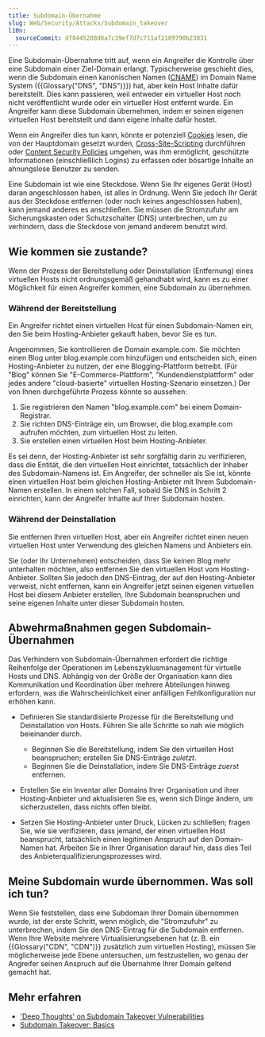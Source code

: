 ```yaml
---
title: Subdomain-Übernahme
slug: Web/Security/Attacks/Subdomain_takeover
l10n:
  sourceCommit: df8445288d6a7c39ef7d7c711af2189790b23831
---
```


Eine Subdomain-Übernahme tritt auf, wenn ein Angreifer die Kontrolle über eine Subdomain einer Ziel-Domain erlangt. Typischerweise geschieht dies, wenn die Subdomain einen kanonischen Namen ([CNAME](https://en.wikipedia.org/wiki/CNAME_record)) im Domain Name System ({{Glossary("DNS", "DNS")}}) hat, aber kein Host Inhalte dafür bereitstellt. Dies kann passieren, weil entweder ein virtueller Host noch nicht veröffentlicht wurde oder ein virtueller Host entfernt wurde. Ein Angreifer kann diese Subdomain übernehmen, indem er seinen eigenen virtuellen Host bereitstellt und dann eigene Inhalte dafür hostet.

Wenn ein Angreifer dies tun kann, könnte er potenziell [Cookies](/de/docs/Web/HTTP/Guides/Cookies) lesen, die von der Hauptdomain gesetzt wurden, [Cross-Site-Scripting](/de/docs/Web/Security/Attacks/XSS) durchführen oder [Content Security Policies](/de/docs/Web/HTTP/Guides/CSP) umgehen, was ihm ermöglicht, geschützte Informationen (einschließlich Logins) zu erfassen oder bösartige Inhalte an ahnungslose Benutzer zu senden.

Eine Subdomain ist wie eine Steckdose. Wenn Sie Ihr eigenes Gerät (Host) daran angeschlossen haben, ist alles in Ordnung. Wenn Sie jedoch Ihr Gerät aus der Steckdose entfernen (oder noch keines angeschlossen haben), kann jemand anderes es anschließen. Sie müssen die Stromzufuhr am Sicherungskasten oder Schutzschalter (DNS) unterbrechen, um zu verhindern, dass die Steckdose von jemand anderem benutzt wird.

## Wie kommen sie zustande?

Wenn der Prozess der Bereitstellung oder Deinstallation (Entfernung) eines virtuellen Hosts nicht ordnungsgemäß gehandhabt wird, kann es zu einer Möglichkeit für einen Angreifer kommen, eine Subdomain zu übernehmen.

### Während der Bereitstellung

Ein Angreifer richtet einen virtuellen Host für einen Subdomain-Namen ein, den Sie beim Hosting-Anbieter gekauft haben, bevor Sie es tun.

Angenommen, Sie kontrollieren die Domain example.com. Sie möchten einen Blog unter blog.example.com hinzufügen und entscheiden sich, einen Hosting-Anbieter zu nutzen, der eine Blogging-Plattform betreibt. (Für "Blog" können Sie "E-Commerce-Plattform", "Kundendienstplattform" oder jedes andere "cloud-basierte" virtuellen Hosting-Szenario einsetzen.) Der von Ihnen durchgeführte Prozess könnte so aussehen:

1. Sie registrieren den Namen "blog.example.com" bei einem Domain-Registrar.
2. Sie richten DNS-Einträge ein, um Browser, die blog.example.com aufrufen möchten, zum virtuellen Host zu leiten.
3. Sie erstellen einen virtuellen Host beim Hosting-Anbieter.

Es sei denn, der Hosting-Anbieter ist sehr sorgfältig darin zu verifizieren, dass die Entität, die den virtuellen Host einrichtet, tatsächlich der Inhaber des Subdomain-Namens ist. Ein Angreifer, der schneller als Sie ist, könnte einen virtuellen Host beim gleichen Hosting-Anbieter mit Ihrem Subdomain-Namen erstellen. In einem solchen Fall, sobald Sie DNS in Schritt 2 einrichten, kann der Angreifer Inhalte auf Ihrer Subdomain hosten.

### Während der Deinstallation

Sie entfernen Ihren virtuellen Host, aber ein Angreifer richtet einen neuen virtuellen Host unter Verwendung des gleichen Namens und Anbieters ein.

Sie (oder Ihr Unternehmen) entscheiden, dass Sie keinen Blog mehr unterhalten möchten, also entfernen Sie den virtuellen Host vom Hosting-Anbieter. Sollten Sie jedoch den DNS-Eintrag, der auf den Hosting-Anbieter verweist, nicht entfernen, kann ein Angreifer jetzt seinen eigenen virtuellen Host bei diesem Anbieter erstellen, Ihre Subdomain beanspruchen und seine eigenen Inhalte unter dieser Subdomain hosten.

## Abwehrmaßnahmen gegen Subdomain-Übernahmen

Das Verhindern von Subdomain-Übernahmen erfordert die richtige Reihenfolge der Operationen im Lebenszyklusmanagement für virtuelle Hosts und DNS. Abhängig von der Größe der Organisation kann dies Kommunikation und Koordination über mehrere Abteilungen hinweg erfordern, was die Wahrscheinlichkeit einer anfälligen Fehlkonfiguration nur erhöhen kann.

- Definieren Sie standardisierte Prozesse für die Bereitstellung und Deinstallation von Hosts. Führen Sie alle Schritte so nah wie möglich beieinander durch.
  - Beginnen Sie die Bereitstellung, indem Sie den virtuellen Host beanspruchen; erstellen Sie DNS-Einträge _zuletzt_.
  - Beginnen Sie die Deinstallation, indem Sie DNS-Einträge _zuerst_ entfernen.

- Erstellen Sie ein Inventar aller Domains Ihrer Organisation und ihrer Hosting-Anbieter und aktualisieren Sie es, wenn sich Dinge ändern, um sicherzustellen, dass nichts offen bleibt.
- Setzen Sie Hosting-Anbieter unter Druck, Lücken zu schließen; fragen Sie, wie sie verifizieren, dass jemand, der einen virtuellen Host beansprucht, tatsächlich einen legitimen Anspruch auf den Domain-Namen hat. Arbeiten Sie in Ihrer Organisation darauf hin, dass dies Teil des Anbieterqualifizierungsprozesses wird.

## Meine Subdomain wurde übernommen. Was soll ich tun?

Wenn Sie feststellen, dass eine Subdomain Ihrer Domain übernommen wurde, ist der erste Schritt, wenn möglich, die "Stromzufuhr" zu unterbrechen, indem Sie den DNS-Eintrag für die Subdomain entfernen. Wenn Ihre Website mehrere Virtualisierungsebenen hat (z. B. ein {{Glossary("CDN", "CDN")}} zusätzlich zum virtuellen Hosting), müssen Sie möglicherweise jede Ebene untersuchen, um festzustellen, wo genau der Angreifer seinen Anspruch auf die Übernahme Ihrer Domain geltend gemacht hat.

## Mehr erfahren

- ['Deep Thoughts' on Subdomain Takeover Vulnerabilities](https://claudijd.github.io/2017/02/03/deep-thoughts-on-subdomain-takeovers/)
- [Subdomain Takeover: Basics](https://0xpatrik.com/subdomain-takeover-basics/)
